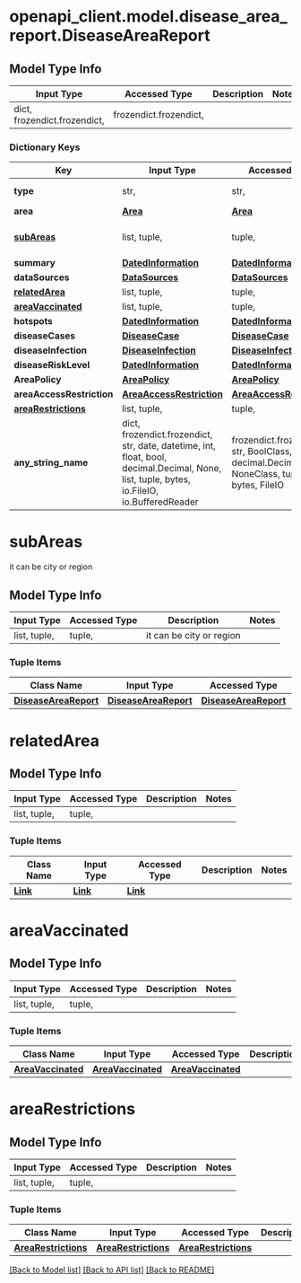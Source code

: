 # openapi_client.model.disease_area_report.DiseaseAreaReport

## Model Type Info
Input Type | Accessed Type | Description | Notes
------------ | ------------- | ------------- | -------------
dict, frozendict.frozendict,  | frozendict.frozendict,  |  | 

### Dictionary Keys
Key | Input Type | Accessed Type | Description | Notes
------------ | ------------- | ------------- | ------------- | -------------
**type** | str,  | str,  | Resource Type | [optional] 
**area** | [**Area**](Area.md) | [**Area**](Area.md) |  | [optional] 
**[subAreas](#subAreas)** | list, tuple,  | tuple,  | it can be city or region | [optional] 
**summary** | [**DatedInformation**](DatedInformation.md) | [**DatedInformation**](DatedInformation.md) |  | [optional] 
**dataSources** | [**DataSources**](DataSources.md) | [**DataSources**](DataSources.md) |  | [optional] 
**[relatedArea](#relatedArea)** | list, tuple,  | tuple,  |  | [optional] 
**[areaVaccinated](#areaVaccinated)** | list, tuple,  | tuple,  |  | [optional] 
**hotspots** | [**DatedInformation**](DatedInformation.md) | [**DatedInformation**](DatedInformation.md) |  | [optional] 
**diseaseCases** | [**DiseaseCase**](DiseaseCase.md) | [**DiseaseCase**](DiseaseCase.md) |  | [optional] 
**diseaseInfection** | [**DiseaseInfection**](DiseaseInfection.md) | [**DiseaseInfection**](DiseaseInfection.md) |  | [optional] 
**diseaseRiskLevel** | [**DatedInformation**](DatedInformation.md) | [**DatedInformation**](DatedInformation.md) |  | [optional] 
**AreaPolicy** | [**AreaPolicy**](AreaPolicy.md) | [**AreaPolicy**](AreaPolicy.md) |  | [optional] 
**areaAccessRestriction** | [**AreaAccessRestriction**](AreaAccessRestriction.md) | [**AreaAccessRestriction**](AreaAccessRestriction.md) |  | [optional] 
**[areaRestrictions](#areaRestrictions)** | list, tuple,  | tuple,  |  | [optional] 
**any_string_name** | dict, frozendict.frozendict, str, date, datetime, int, float, bool, decimal.Decimal, None, list, tuple, bytes, io.FileIO, io.BufferedReader | frozendict.frozendict, str, BoolClass, decimal.Decimal, NoneClass, tuple, bytes, FileIO | any string name can be used but the value must be the correct type | [optional]

# subAreas

it can be city or region

## Model Type Info
Input Type | Accessed Type | Description | Notes
------------ | ------------- | ------------- | -------------
list, tuple,  | tuple,  | it can be city or region | 

### Tuple Items
Class Name | Input Type | Accessed Type | Description | Notes
------------- | ------------- | ------------- | ------------- | -------------
[**DiseaseAreaReport**](DiseaseAreaReport.md) | [**DiseaseAreaReport**](DiseaseAreaReport.md) | [**DiseaseAreaReport**](DiseaseAreaReport.md) |  | 

# relatedArea

## Model Type Info
Input Type | Accessed Type | Description | Notes
------------ | ------------- | ------------- | -------------
list, tuple,  | tuple,  |  | 

### Tuple Items
Class Name | Input Type | Accessed Type | Description | Notes
------------- | ------------- | ------------- | ------------- | -------------
[**Link**](Link.md) | [**Link**](Link.md) | [**Link**](Link.md) |  | 

# areaVaccinated

## Model Type Info
Input Type | Accessed Type | Description | Notes
------------ | ------------- | ------------- | -------------
list, tuple,  | tuple,  |  | 

### Tuple Items
Class Name | Input Type | Accessed Type | Description | Notes
------------- | ------------- | ------------- | ------------- | -------------
[**AreaVaccinated**](AreaVaccinated.md) | [**AreaVaccinated**](AreaVaccinated.md) | [**AreaVaccinated**](AreaVaccinated.md) |  | 

# areaRestrictions

## Model Type Info
Input Type | Accessed Type | Description | Notes
------------ | ------------- | ------------- | -------------
list, tuple,  | tuple,  |  | 

### Tuple Items
Class Name | Input Type | Accessed Type | Description | Notes
------------- | ------------- | ------------- | ------------- | -------------
[**AreaRestrictions**](AreaRestrictions.md) | [**AreaRestrictions**](AreaRestrictions.md) | [**AreaRestrictions**](AreaRestrictions.md) |  | 

[[Back to Model list]](../../README.md#documentation-for-models) [[Back to API list]](../../README.md#documentation-for-api-endpoints) [[Back to README]](../../README.md)

